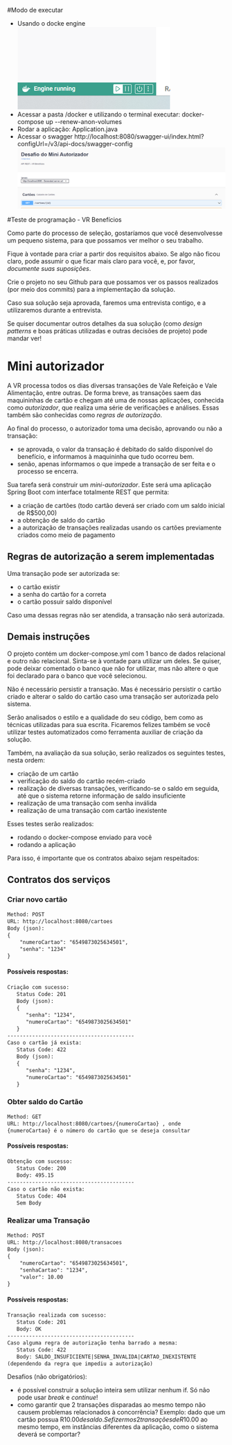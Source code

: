 #Modo de executar

- Usando o docke engine
  ![alt text](image.png)
- Acessar a pasta /docker e utilizando o terminal executar: docker-compose up --renew-anon-volumes
- Rodar a aplicação: Application.java
- Acessar o swagger
  http://localhost:8080/swagger-ui/index.html?configUrl=/v3/api-docs/swagger-config
  ![alt text](image-1.png)

#Teste de programação - VR Benefícios

Como parte do processo de seleção, gostaríamos que você desenvolvesse um pequeno sistema, para que possamos ver melhor o seu trabalho.

Fique à vontade para criar a partir dos requisitos abaixo. Se algo não ficou claro, pode assumir o que ficar mais claro para você, e, por favor, _documente suas suposições_.

Crie o projeto no seu Github para que possamos ver os passos realizados (por meio dos commits) para a implementação da solução.

Caso sua solução seja aprovada, faremos uma entrevista contigo, e a utilizaremos durante a entrevista.

Se quiser documentar outros detalhes da sua solução (como _design patterns_ e boas práticas utilizadas e outras decisões de projeto) pode mandar ver!

# Mini autorizador

A VR processa todos os dias diversas transações de Vale Refeição e Vale Alimentação, entre outras.
De forma breve, as transações saem das maquininhas de cartão e chegam até uma de nossas aplicações, conhecida como _autorizador_, que realiza uma série de verificações e análises. Essas também são conhecidas como _regras de autorização_.

Ao final do processo, o autorizador toma uma decisão, aprovando ou não a transação:

- se aprovada, o valor da transação é debitado do saldo disponível do benefício, e informamos à maquininha que tudo ocorreu bem.
- senão, apenas informamos o que impede a transação de ser feita e o processo se encerra.

Sua tarefa será construir um _mini-autorizador_. Este será uma aplicação Spring Boot com interface totalmente REST que permita:

- a criação de cartões (todo cartão deverá ser criado com um saldo inicial de R$500,00)
- a obtenção de saldo do cartão
- a autorização de transações realizadas usando os cartões previamente criados como meio de pagamento

## Regras de autorização a serem implementadas

Uma transação pode ser autorizada se:

- o cartão existir
- a senha do cartão for a correta
- o cartão possuir saldo disponível

Caso uma dessas regras não ser atendida, a transação não será autorizada.

## Demais instruções

O projeto contém um docker-compose.yml com 1 banco de dados relacional e outro não relacional.
Sinta-se à vontade para utilizar um deles. Se quiser, pode deixar comentado o banco que não for utilizar, mas não altere o que foi declarado para o banco que você selecionou.

Não é necessário persistir a transação. Mas é necessário persistir o cartão criado e alterar o saldo do cartão caso uma transação ser autorizada pelo sistema.

Serão analisados o estilo e a qualidade do seu código, bem como as técnicas utilizadas para sua escrita. Ficaremos felizes também se você utilizar testes automatizados como ferramenta auxiliar de criação da solução.

Também, na avaliação da sua solução, serão realizados os seguintes testes, nesta ordem:

- criação de um cartão
- verificação do saldo do cartão recém-criado
- realização de diversas transações, verificando-se o saldo em seguida, até que o sistema retorne informação de saldo insuficiente
- realização de uma transação com senha inválida
- realização de uma transação com cartão inexistente

Esses testes serão realizados:

- rodando o docker-compose enviado para você
- rodando a aplicação

Para isso, é importante que os contratos abaixo sejam respeitados:

## Contratos dos serviços

### Criar novo cartão

```
Method: POST
URL: http://localhost:8080/cartoes
Body (json):
{
    "numeroCartao": "6549873025634501",
    "senha": "1234"
}
```

#### Possíveis respostas:

```
Criação com sucesso:
   Status Code: 201
   Body (json):
   {
      "senha": "1234",
      "numeroCartao": "6549873025634501"
   }
-----------------------------------------
Caso o cartão já exista:
   Status Code: 422
   Body (json):
   {
      "senha": "1234",
      "numeroCartao": "6549873025634501"
   }
```

### Obter saldo do Cartão

```
Method: GET
URL: http://localhost:8080/cartoes/{numeroCartao} , onde {numeroCartao} é o número do cartão que se deseja consultar
```

#### Possíveis respostas:

```
Obtenção com sucesso:
   Status Code: 200
   Body: 495.15
-----------------------------------------
Caso o cartão não exista:
   Status Code: 404
   Sem Body
```

### Realizar uma Transação

```
Method: POST
URL: http://localhost:8080/transacoes
Body (json):
{
    "numeroCartao": "6549873025634501",
    "senhaCartao": "1234",
    "valor": 10.00
}
```

#### Possíveis respostas:

```
Transação realizada com sucesso:
   Status Code: 201
   Body: OK
-----------------------------------------
Caso alguma regra de autorização tenha barrado a mesma:
   Status Code: 422
   Body: SALDO_INSUFICIENTE|SENHA_INVALIDA|CARTAO_INEXISTENTE (dependendo da regra que impediu a autorização)
```

Desafios (não obrigatórios):

- é possível construir a solução inteira sem utilizar nenhum if. Só não pode usar _break_ e _continue_!
- como garantir que 2 transações disparadas ao mesmo tempo não causem problemas relacionados à concorrência?
  Exemplo: dado que um cartão possua R$10.00 de saldo. Se fizermos 2 transações de R$10.00 ao mesmo tempo, em instâncias diferentes da aplicação, como o sistema deverá se comportar?
